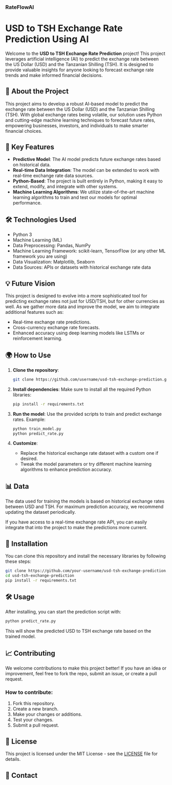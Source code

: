 ### RateFlowAI

# USD to TSH Exchange Rate Prediction Using AI

Welcome to the **USD to TSH Exchange Rate Prediction** project! This project leverages artificial intelligence (AI) to predict the exchange rate between the US Dollar (USD) and the Tanzanian Shilling (TSH). It is designed to provide valuable insights for anyone looking to forecast exchange rate trends and make informed financial decisions.

## 📌 **About the Project**

This project aims to develop a robust AI-based model to predict the exchange rate between the US Dollar (USD) and the Tanzanian Shilling (TSH). With global exchange rates being volatile, our solution uses Python and cutting-edge machine learning techniques to forecast future rates, empowering businesses, investors, and individuals to make smarter financial choices.

## 🚀 **Key Features**

- **Predictive Model**: The AI model predicts future exchange rates based on historical data.
- **Real-time Data Integration**: The model can be extended to work with real-time exchange rate data sources.
- **Python-Based**: The project is built entirely in Python, making it easy to extend, modify, and integrate with other systems.
- **Machine Learning Algorithms**: We utilize state-of-the-art machine learning algorithms to train and test our models for optimal performance.
  
## 🛠 **Technologies Used**

- Python 3
- Machine Learning (ML)
- Data Preprocessing: Pandas, NumPy
- Machine Learning Framework: scikit-learn, TensorFlow (or any other ML framework you are using)
- Data Visualization: Matplotlib, Seaborn
- Data Sources: APIs or datasets with historical exchange rate data

## 💡 **Future Vision**

This project is designed to evolve into a more sophisticated tool for predicting exchange rates not just for USD/TSH, but for other currencies as well. As we gather more data and improve the model, we aim to integrate additional features such as:
- Real-time exchange rate predictions.
- Cross-currency exchange rate forecasts.
- Enhanced accuracy using deep learning models like LSTMs or reinforcement learning.
  
## 🌍 **How to Use**

1. **Clone the repository**:
   ```bash
   git clone https://github.com/username/usd-tsh-exchange-prediction.git
   ```
   
2. **Install dependencies**:
   Make sure to install all the required Python libraries:
   ```bash
   pip install -r requirements.txt
   ```

3. **Run the model**:
   Use the provided scripts to train and predict exchange rates.
   Example:
   ```bash
   python train_model.py
   python predict_rate.py
   ```

4. **Customize**:
   - Replace the historical exchange rate dataset with a custom one if desired.
   - Tweak the model parameters or try different machine learning algorithms to enhance prediction accuracy.

## 📊 **Data**

The data used for training the models is based on historical exchange rates between USD and TSH. For maximum prediction accuracy, we recommend updating the dataset periodically.

If you have access to a real-time exchange rate API, you can easily integrate that into the project to make the predictions more current.

## 🔧 **Installation**

You can clone this repository and install the necessary libraries by following these steps:

```bash
git clone https://github.com/your-username/usd-tsh-exchange-prediction.git
cd usd-tsh-exchange-prediction
pip install -r requirements.txt
```

## 🛠 **Usage**

After installing, you can start the prediction script with:
```bash
python predict_rate.py
```

This will show the predicted USD to TSH exchange rate based on the trained model.

## 📈 **Contributing**

We welcome contributions to make this project better! If you have an idea or improvement, feel free to fork the repo, submit an issue, or create a pull request.

### How to contribute:

1. Fork this repository.
2. Create a new branch.
3. Make your changes or additions.
4. Test your changes.
5. Submit a pull request.

## 📃 **License**

This project is licensed under the MIT License - see the [LICENSE]() file for details.

## 👥 **Contact**

